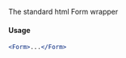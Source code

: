 The standard html Form wrapper

#### Usage

```jsx
<Form>...</Form>
```

[//]: # (![image]&#40;/src/components/Box/images/example.png&#41;)
